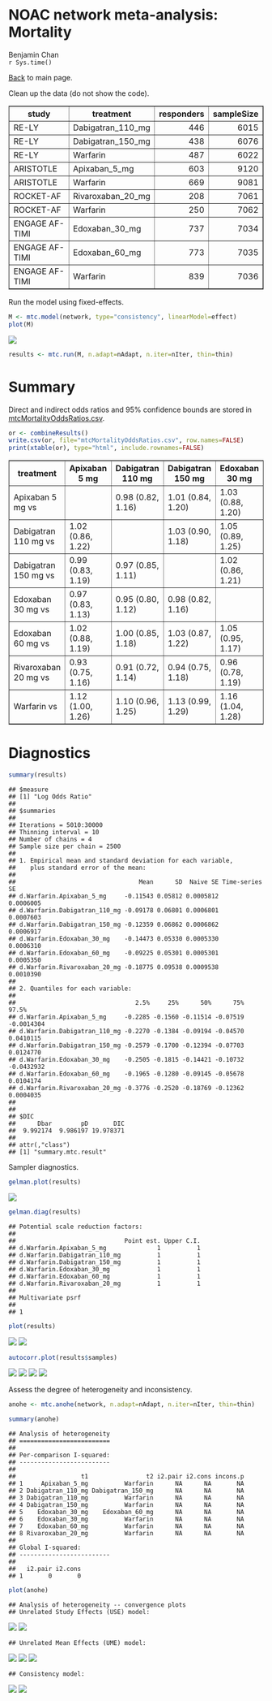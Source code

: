 # NOAC network meta-analysis: Mortality
Benjamin Chan  
`r Sys.time()`  

[Back](README.md) to main page.

Clean up the data (do not show the code).

<!-- html table generated in R 3.2.2 by xtable 1.7-4 package -->
<!-- Fri Feb 05 12:53:33 2016 -->
<table border=1>
<tr> <th> study </th> <th> treatment </th> <th> responders </th> <th> sampleSize </th>  </tr>
  <tr> <td> RE-LY </td> <td> Dabigatran_110_mg </td> <td align="right"> 446 </td> <td align="right"> 6015 </td> </tr>
  <tr> <td> RE-LY </td> <td> Dabigatran_150_mg </td> <td align="right"> 438 </td> <td align="right"> 6076 </td> </tr>
  <tr> <td> RE-LY </td> <td> Warfarin </td> <td align="right"> 487 </td> <td align="right"> 6022 </td> </tr>
  <tr> <td> ARISTOTLE </td> <td> Apixaban_5_mg </td> <td align="right"> 603 </td> <td align="right"> 9120 </td> </tr>
  <tr> <td> ARISTOTLE </td> <td> Warfarin </td> <td align="right"> 669 </td> <td align="right"> 9081 </td> </tr>
  <tr> <td> ROCKET-AF </td> <td> Rivaroxaban_20_mg </td> <td align="right"> 208 </td> <td align="right"> 7061 </td> </tr>
  <tr> <td> ROCKET-AF </td> <td> Warfarin </td> <td align="right"> 250 </td> <td align="right"> 7062 </td> </tr>
  <tr> <td> ENGAGE AF-TIMI </td> <td> Edoxaban_30_mg </td> <td align="right"> 737 </td> <td align="right"> 7034 </td> </tr>
  <tr> <td> ENGAGE AF-TIMI </td> <td> Edoxaban_60_mg </td> <td align="right"> 773 </td> <td align="right"> 7035 </td> </tr>
  <tr> <td> ENGAGE AF-TIMI </td> <td> Warfarin </td> <td align="right"> 839 </td> <td align="right"> 7036 </td> </tr>
   </table>

Run the model using fixed-effects.


```r
M <- mtc.model(network, type="consistency", linearModel=effect)
plot(M)
```

![](mtcMortality_files/figure-html/network-1.png) 

```r
results <- mtc.run(M, n.adapt=nAdapt, n.iter=nIter, thin=thin)
```

# Summary

Direct and indirect odds ratios and 95% confidence bounds are stored in
[mtcMortalityOddsRatios.csv](mtcMortalityOddsRatios.csv).


```r
or <- combineResults()
write.csv(or, file="mtcMortalityOddsRatios.csv", row.names=FALSE)
print(xtable(or), type="html", include.rownames=FALSE)
```

<!-- html table generated in R 3.2.2 by xtable 1.7-4 package -->
<!-- Fri Feb 05 12:53:46 2016 -->
<table border=1>
<tr> <th> treatment </th> <th> Apixaban 5 mg </th> <th> Dabigatran 110 mg </th> <th> Dabigatran 150 mg </th> <th> Edoxaban 30 mg </th> <th> Edoxaban 60 mg </th> <th> Rivaroxaban 20 mg </th> <th> Warfarin </th>  </tr>
  <tr> <td> Apixaban 5 mg vs </td> <td>  </td> <td> 0.98 (0.82, 1.16) </td> <td> 1.01 (0.84, 1.20) </td> <td> 1.03 (0.88, 1.20) </td> <td> 0.98 (0.84, 1.14) </td> <td> 1.08 (0.86, 1.34) </td> <td> 0.89 (0.80, 1.00) </td> </tr>
  <tr> <td> Dabigatran 110 mg vs </td> <td> 1.02 (0.86, 1.22) </td> <td>  </td> <td> 1.03 (0.90, 1.18) </td> <td> 1.05 (0.89, 1.25) </td> <td> 1.00 (0.85, 1.18) </td> <td> 1.10 (0.87, 1.38) </td> <td> 0.91 (0.80, 1.04) </td> </tr>
  <tr> <td> Dabigatran 150 mg vs </td> <td> 0.99 (0.83, 1.19) </td> <td> 0.97 (0.85, 1.11) </td> <td>  </td> <td> 1.02 (0.86, 1.21) </td> <td> 0.97 (0.82, 1.15) </td> <td> 1.07 (0.85, 1.34) </td> <td> 0.88 (0.77, 1.01) </td> </tr>
  <tr> <td> Edoxaban 30 mg vs </td> <td> 0.97 (0.83, 1.13) </td> <td> 0.95 (0.80, 1.12) </td> <td> 0.98 (0.82, 1.16) </td> <td>  </td> <td> 0.95 (0.85, 1.06) </td> <td> 1.04 (0.84, 1.29) </td> <td> 0.87 (0.78, 0.96) </td> </tr>
  <tr> <td> Edoxaban 60 mg vs </td> <td> 1.02 (0.88, 1.19) </td> <td> 1.00 (0.85, 1.18) </td> <td> 1.03 (0.87, 1.22) </td> <td> 1.05 (0.95, 1.17) </td> <td>  </td> <td> 1.10 (0.89, 1.36) </td> <td> 0.91 (0.82, 1.01) </td> </tr>
  <tr> <td> Rivaroxaban 20 mg vs </td> <td> 0.93 (0.75, 1.16) </td> <td> 0.91 (0.72, 1.14) </td> <td> 0.94 (0.75, 1.18) </td> <td> 0.96 (0.78, 1.19) </td> <td> 0.91 (0.73, 1.12) </td> <td>  </td> <td> 0.83 (0.69, 1.00) </td> </tr>
  <tr> <td> Warfarin vs </td> <td> 1.12 (1.00, 1.26) </td> <td> 1.10 (0.96, 1.25) </td> <td> 1.13 (0.99, 1.29) </td> <td> 1.16 (1.04, 1.28) </td> <td> 1.10 (0.99, 1.22) </td> <td> 1.21 (1.00, 1.46) </td> <td>  </td> </tr>
   </table>

# Diagnostics



```r
summary(results)
```

```
## $measure
## [1] "Log Odds Ratio"
## 
## $summaries
## 
## Iterations = 5010:30000
## Thinning interval = 10 
## Number of chains = 4 
## Sample size per chain = 2500 
## 
## 1. Empirical mean and standard deviation for each variable,
##    plus standard error of the mean:
## 
##                                  Mean      SD  Naive SE Time-series SE
## d.Warfarin.Apixaban_5_mg     -0.11543 0.05812 0.0005812      0.0006005
## d.Warfarin.Dabigatran_110_mg -0.09178 0.06801 0.0006801      0.0007603
## d.Warfarin.Dabigatran_150_mg -0.12359 0.06862 0.0006862      0.0006917
## d.Warfarin.Edoxaban_30_mg    -0.14473 0.05330 0.0005330      0.0006310
## d.Warfarin.Edoxaban_60_mg    -0.09225 0.05301 0.0005301      0.0005350
## d.Warfarin.Rivaroxaban_20_mg -0.18775 0.09538 0.0009538      0.0010390
## 
## 2. Quantiles for each variable:
## 
##                                 2.5%     25%      50%      75%      97.5%
## d.Warfarin.Apixaban_5_mg     -0.2285 -0.1560 -0.11514 -0.07519 -0.0014304
## d.Warfarin.Dabigatran_110_mg -0.2270 -0.1384 -0.09194 -0.04570  0.0410115
## d.Warfarin.Dabigatran_150_mg -0.2579 -0.1700 -0.12394 -0.07703  0.0124770
## d.Warfarin.Edoxaban_30_mg    -0.2505 -0.1815 -0.14421 -0.10732 -0.0432932
## d.Warfarin.Edoxaban_60_mg    -0.1965 -0.1280 -0.09145 -0.05678  0.0104174
## d.Warfarin.Rivaroxaban_20_mg -0.3776 -0.2520 -0.18769 -0.12362  0.0004035
## 
## 
## $DIC
##      Dbar        pD       DIC 
##  9.992174  9.986197 19.978371 
## 
## attr(,"class")
## [1] "summary.mtc.result"
```

Sampler diagnostics.


```r
gelman.plot(results)
```

![](mtcMortality_files/figure-html/gelman-1.png) 

```r
gelman.diag(results)
```

```
## Potential scale reduction factors:
## 
##                              Point est. Upper C.I.
## d.Warfarin.Apixaban_5_mg              1          1
## d.Warfarin.Dabigatran_110_mg          1          1
## d.Warfarin.Dabigatran_150_mg          1          1
## d.Warfarin.Edoxaban_30_mg             1          1
## d.Warfarin.Edoxaban_60_mg             1          1
## d.Warfarin.Rivaroxaban_20_mg          1          1
## 
## Multivariate psrf
## 
## 1
```


```r
plot(results)
```

![](mtcMortality_files/figure-html/trace-1.png) ![](mtcMortality_files/figure-html/trace-2.png) 


```r
autocorr.plot(results$samples)
```

![](mtcMortality_files/figure-html/autocorr-1.png) ![](mtcMortality_files/figure-html/autocorr-2.png) ![](mtcMortality_files/figure-html/autocorr-3.png) ![](mtcMortality_files/figure-html/autocorr-4.png) 

Assess the degree of heterogeneity and inconsistency.


```r
anohe <- mtc.anohe(network, n.adapt=nAdapt, n.iter=nIter, thin=thin)
```


```r
summary(anohe)
```

```
## Analysis of heterogeneity
## =========================
## 
## Per-comparison I-squared:
## -------------------------
## 
##                  t1                t2 i2.pair i2.cons incons.p
## 1     Apixaban_5_mg          Warfarin      NA      NA       NA
## 2 Dabigatran_110_mg Dabigatran_150_mg      NA      NA       NA
## 3 Dabigatran_110_mg          Warfarin      NA      NA       NA
## 4 Dabigatran_150_mg          Warfarin      NA      NA       NA
## 5    Edoxaban_30_mg    Edoxaban_60_mg      NA      NA       NA
## 6    Edoxaban_30_mg          Warfarin      NA      NA       NA
## 7    Edoxaban_60_mg          Warfarin      NA      NA       NA
## 8 Rivaroxaban_20_mg          Warfarin      NA      NA       NA
## 
## Global I-squared:
## -------------------------
## 
##   i2.pair i2.cons
## 1       0       0
```

```r
plot(anohe)
```

```
## Analysis of heterogeneity -- convergence plots
## Unrelated Study Effects (USE) model:
```

![](mtcMortality_files/figure-html/anohe-1.png) ![](mtcMortality_files/figure-html/anohe-2.png) 

```
## Unrelated Mean Effects (UME) model:
```

![](mtcMortality_files/figure-html/anohe-3.png) ![](mtcMortality_files/figure-html/anohe-4.png) ![](mtcMortality_files/figure-html/anohe-5.png) 

```
## Consistency model:
```

![](mtcMortality_files/figure-html/anohe-6.png) ![](mtcMortality_files/figure-html/anohe-7.png) 
